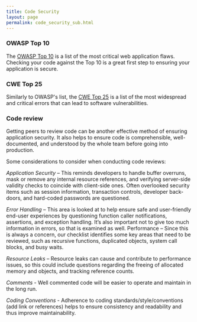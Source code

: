 ```yaml
---
title: Code Security
layout: page
permalink: code_security_sub.html
---
```


### OWASP Top 10

The [OWASP Top 10](https://www.owasp.org/index.php/OWASP_Top_Ten_Cheat_Sheet) is a list of the most critical web application flaws. Checking your code against the Top 10 is a great first step to ensuring your application is secure.

### CWE Top 25

Similarly to OWASP's list, the [CWE Top 25](http://cwe.mitre.org/top25/index.html#Listing) is a list of the most widespread and critical errors that can lead to software vulnerabilities.

### Code review

Getting peers to review code can be another effective method of ensuring application security. It also helps to ensure code is comprehensible, well-documented, and understood by the whole team before going into production.

Some considerations to consider when conducting code reviews:

*Application Security* – This reminds developers to handle buffer overruns, mask or remove any internal resource references, and verifying server-side validity checks to coincide with client-side ones. Often overlooked security items such as session information, transaction controls, developer back-doors, and hard-coded passwords are questioned.

*Error Handling* – This area is looked at to help ensure safe and user-friendly end-user experiences by questioning function caller notifications, assertions, and exception handling. It’s also important not to give too much information in errors, so that is examined as well. Performance – Since this is always a concern, our checklist identifies some key areas that need to be reviewed, such as recursive functions, duplicated objects, system call blocks, and busy waits.

*Resource Leaks* – Resource leaks can cause and contribute to performance issues, so this could include questions regarding the freeing of allocated memory and objects, and tracking reference counts.

*Comments* - Well commented code will be easier to operate and maintain in the long run.

*Coding Conventions* - Adherence to coding standards/style/conventions (add link or references) helps to ensure consistency and readability and thus improve maintainability.
